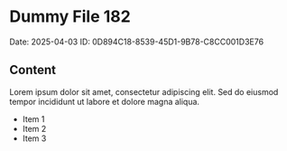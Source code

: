 # Dummy File 182

Date: 2025-04-03
ID: 0D894C18-8539-45D1-9B78-C8CC001D3E76

## Content

Lorem ipsum dolor sit amet, consectetur adipiscing elit.
Sed do eiusmod tempor incididunt ut labore et dolore magna aliqua.

* Item 1
* Item 2
* Item 3


